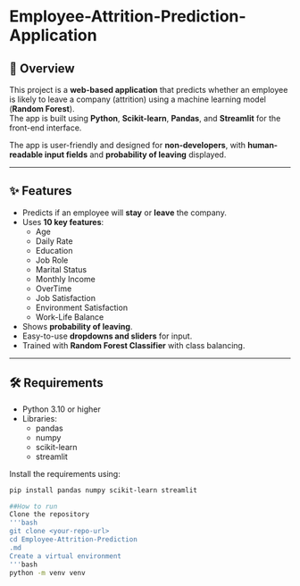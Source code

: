# Employee-Attrition-Prediction-Application

## 📌 Overview
This project is a **web-based application** that predicts whether an employee is likely to leave a company (attrition) using a machine learning model (**Random Forest**).  
The app is built using **Python**, **Scikit-learn**, **Pandas**, and **Streamlit** for the front-end interface.  

The app is user-friendly and designed for **non-developers**, with **human-readable input fields** and **probability of leaving** displayed.

---

## ✨ Features

- Predicts if an employee will **stay** or **leave** the company.  
- Uses **10 key features**:  
  - Age  
  - Daily Rate  
  - Education  
  - Job Role  
  - Marital Status  
  - Monthly Income  
  - OverTime  
  - Job Satisfaction  
  - Environment Satisfaction  
  - Work-Life Balance  
- Shows **probability of leaving**.  
- Easy-to-use **dropdowns and sliders** for input.  
- Trained with **Random Forest Classifier** with class balancing.  

---

## 🛠 Requirements

- Python 3.10 or higher  
- Libraries:  
  - pandas  
  - numpy  
  - scikit-learn  
  - streamlit  

Install the requirements using:

```bash
pip install pandas numpy scikit-learn streamlit

##How to run
Clone the repository
'''bash
git clone <your-repo-url>
cd Employee-Attrition-Prediction
.md
Create a virtual environment
'''bash
python -m venv venv




